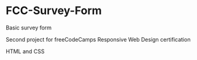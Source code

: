 # FCC-Survey-Form
Basic survey form 

Second project for freeCodeCamps Responsive Web Design certification

HTML and CSS 
